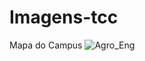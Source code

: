 # Imagens-tcc
Mapa do Campus
![Agro_Eng](https://user-images.githubusercontent.com/106028045/192528656-8bcbe3bc-e32b-440c-95f5-ff3b46fa4933.JPEG)
